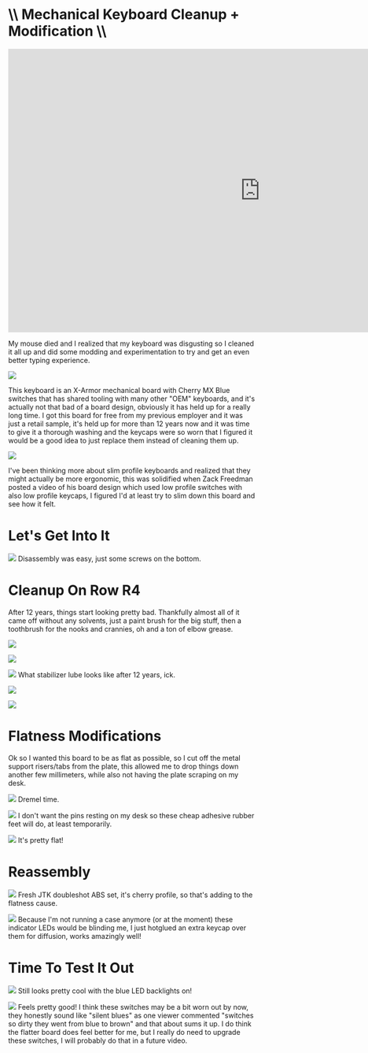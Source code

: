 # \\\ Mechanical Keyboard Cleanup + Modification \\\

<iframe width="1024" height="576" src="https://www.youtube.com/embed/6YhoZVnxJek" title="YouTube video player" frameborder="0" allow="accelerometer; autoplay; clipboard-write; encrypted-media; gyroscope; picture-in-picture" allowfullscreen></iframe>

My mouse died and I realized that my keyboard was disgusting so I cleaned it all up and did some modding and experimentation to try and get an even better typing experience. 

![](kb_1.jpg)

This keyboard is an X-Armor mechanical board with Cherry MX Blue switches that has shared tooling with many other "OEM" keyboards, and it's actually not that bad of a board design, obviously it has held up for a really long time. I got this board for free from my previous employer and it was just a retail sample, it's held up for more than 12 years now and it was time to give it a thorough washing and the keycaps were so worn that I figured it would be a good idea to just replace them instead of cleaning them up. 

![](kb_2.jpg)

I've been thinking more about slim profile keyboards and realized that they might actually be more ergonomic, this was solidified when Zack Freedman posted a video of his board design which used low profile switches with also low profile keycaps, I figured I'd at least try to slim down this board and see how it felt. 

# Let's Get Into It 

![](kb_3.jpg)
Disassembly was easy, just some screws on the bottom. 

# Cleanup On Row R4
After 12 years, things start looking pretty bad. Thankfully almost all of it came off without any solvents, just a paint brush for the big stuff, then a toothbrush for the nooks and crannies, oh and a ton of elbow grease. 

![](kb_4.jpg)

![](kb_5.jpg)

![](kb_6.jpg)
What stabilizer lube looks like after 12 years, ick. 

![](kb_7.jpg)

![](kb_8.jpg)

# Flatness Modifications
Ok so I wanted this board to be as flat as possible, so I cut off the metal support risers/tabs from the plate, this allowed me to drop things down another few millimeters, while also not having the plate scraping on my desk. 

![](kb_9.jpg)
Dremel time. 

![](kb_10.jpg)
I don't want the pins resting on my desk so these cheap adhesive rubber feet will do, at least temporarily. 

![](kb_11.jpg)
It's pretty flat! 

# Reassembly

![](kb_112.jpg)
Fresh JTK doubleshot ABS set, it's cherry profile, so that's adding to the flatness cause. 

![](kb_12.jpg)
Because I'm not running a case anymore (or at the moment) these indicator LEDs would be blinding me, I just hotglued an extra keycap over them for diffusion, works amazingly well!

# Time To Test It Out

![](kb_13.jpg)
Still looks pretty cool with the blue LED backlights on! 

![](kb_14.jpg)
Feels pretty good! I think these switches may be a bit worn out by now, they honestly sound like "silent blues" as one viewer commented "switches so dirty they went from blue to brown" and that about sums it up. I do think the flatter board does feel better for me, but I really do need to upgrade these switches, I will probably do that in a future video. 

